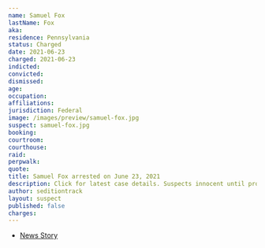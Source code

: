 ```yaml
---
name: Samuel Fox
lastName: Fox
aka:
residence: Pennsylvania
status: Charged
date: 2021-06-23
charged: 2021-06-23
indicted:
convicted:
dismissed:
age: 
occupation:
affiliations:
jurisdiction: Federal
image: /images/preview/samuel-fox.jpg
suspect: samuel-fox.jpg
booking:
courtroom:
courthouse:
raid:
perpwalk:
quote:
title: Samuel Fox arrested on June 23, 2021
description: Click for latest case details. Suspects innocent until proven guilty.
author: seditiontrack
layout: suspect
published: false
charges:
---
```

- [News Story](https://triblive.com/local/westmoreland/3-more-western-pa-residents-including-scottdale-man-charged-in-capitol-riots/)
